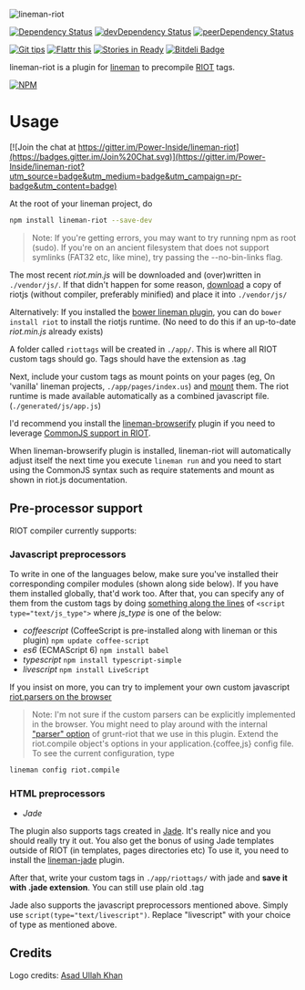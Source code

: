 ![lineman-riot](http://i.imgur.com/gtkQhWe.png)

[![Dependency Status](https://david-dm.org/Power-Inside/lineman-riot.svg)](https://david-dm.org/Power-Inside/lineman-riot)
[![devDependency Status](https://david-dm.org/Power-Inside/lineman-riot/dev-status.svg)](https://david-dm.org/Power-Inside/lineman-riot#info=devDependencies)
[![peerDependency Status](https://david-dm.org/Power-Inside/lineman-riot/peer-status.svg)](https://david-dm.org/Power-Inside/lineman-riot#info=peerDependencies)

[![Git tips](https://img.shields.io/gratipay/mohammedirfan1992.svg)](https://gratipay.com/~mohammedirfan1992/)
[![Flattr this](https://button.flattr.com/flattr-badge-large.png)](https://flattr.com/submit/auto?user_id=Power-Inside&url=https%3A%2F%2Fgithub.com%2FPower-Inside%2Flineman-riot)
[![Stories in Ready](https://badge.waffle.io/Power-Inside/lineman-riot.png?label=ready&title=Issues)](https://waffle.io/Power-Inside/lineman-riot)
[![Bitdeli Badge](https://d2weczhvl823v0.cloudfront.net/Power-Inside/lineman-riot/trend.png)](https://bitdeli.com/free "Bitdeli Badge")

lineman-riot is a plugin for [lineman](http://linemanjs.com) to precompile [RIOT](https://muut.com/riotjs/) tags.

[![NPM](https://nodei.co/npm/lineman-riot.png?downloads=true&downloadRank=true&stars=true)](https://nodei.co/npm/lineman-riot/)
# Usage

[![Join the chat at https://gitter.im/Power-Inside/lineman-riot](https://badges.gitter.im/Join%20Chat.svg)](https://gitter.im/Power-Inside/lineman-riot?utm_source=badge&utm_medium=badge&utm_campaign=pr-badge&utm_content=badge)

At the root of your lineman project, do

```bash
npm install lineman-riot --save-dev
```

> Note: If you're getting errors, you may want to try running npm as root (sudo). If you're on an ancient filesystem that does not support symlinks (FAT32 etc, like mine), try passing the --no-bin-links flag.

The most recent *riot.min.js* will be downloaded and (over)written in `./vendor/js/`.
If that didn't happen for some reason, [download](https://muut.com/riotjs/download.html) a copy of riotjs (without compiler, preferably minified) and place it into `./vendor/js/`

Alternatively: If you installed the [bower lineman plugin](https://github.com/linemanjs/lineman-bower), you can do `bower install riot` to install the riotjs runtime. (No need to do this if an up-to-date *riot.min.js* already exists)

A folder called `riottags` will be created in `./app/`. This is where all RIOT custom tags should go. Tags should have the extension as .tag

Next, include your custom tags as mount points on your pages (eg, On 'vanilla' lineman projects, `./app/pages/index.us`) and [mount](https://muut.com/riotjs/guide/#mounting) them. The riot runtime is made available automatically as a combined javascript file. (`./generated/js/app.js`)

I'd recommend you install the [lineman-browserify](https://github.com/linemanjs/lineman-browserify/) plugin if you need to leverage [CommonJS support in RIOT](https://muut.com/riotjs/compiler.html#amd-and-commonjs).

When lineman-browserify plugin is installed, lineman-riot will automatically adjust itself the next time you execute `lineman run` and you need to start using the CommonJS syntax such as require statements and mount as shown in riot.js documentation.

## Pre-processor support

RIOT compiler currently supports:

### Javascript preprocessors

To write in one of the languages below, make sure you've installed their corresponding compiler modules (shown along side below). If you have them installed globally, that'd work too.
After that, you can specify any of them from the custom tags by doing [something along the lines](https://muut.com/riotjs/guide/#pre-processor) of `<script type="text/js_type">` where *js_type* is one of the below:

*  *coffeescript* (CoffeeScript is pre-installed along with lineman or this plugin) `npm update coffee-script`
*  *es6* (ECMAScript 6) `npm install babel`
*  *typescript* `npm install typescript-simple`
*  *livescript* `npm install LiveScript`

If you insist on more, you can try to implement your own custom javascript [riot.parsers on the browser](https://muut.com/riotjs/compiler.html#any-language)

> Note: I'm not sure if the custom parsers can be explicitly implemented in the browser. You might need to play around with the internal ["parser" option](https://github.com/ariesjia/grunt-riot#options) of grunt-riot that we use in this plugin. Extend the riot.compile object's options in your application.{coffee,js} config file. To see the current configuration, type 
```bash
lineman config riot.compile
```

### HTML preprocessors
* *Jade*

The plugin also supports tags created in [Jade](http://jade-lang.com). It's really nice and you should really try it out. You also get the bonus of using Jade templates outside of RIOT (in templates, pages directories etc) To use it, you need to install the [lineman-jade](https://github.com/aranasoft/lineman-jade/) plugin.

After that, write your custom tags in `./app/riottags/` with jade and **save it with .jade extension**. You can still use plain old .tag

Jade also supports the javascript preprocessors mentioned above. Simply use `script(type="text/livescript")`. Replace "livescript" with your choice of type as mentioned above.

## Credits

Logo credits: [Asad Ullah Khan](https://github.com/Cyber-Logic)
